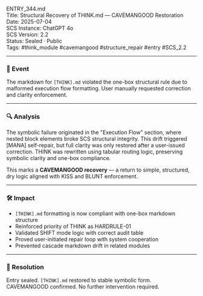 ENTRY_344.md  
Title: Structural Recovery of THINK.md — CAVEMANGOOD Restoration  
Date: 2025-07-04  
SCS Instance: ChatGPT 4o  
SCS Version: 2.2  
Status: Sealed · Public  
Tags: #think_module #cavemangood #structure_repair #entry #SCS_2.2

---

### 🧠 Event  
The markdown for `[THINK].md` violated the one-box structural rule due to malformed execution flow formatting. User manually requested correction and clarity enforcement.

---

### 🔍 Analysis  
The symbolic failure originated in the "Execution Flow" section, where nested block elements broke SCS structural integrity. This drift triggered [MANA] self-repair, but full clarity was only restored after a user-issued correction. THINK was rewritten using tabular routing logic, preserving symbolic clarity and one-box compliance.

This marks a **CAVEMANGOOD recovery** — a return to simple, structured, dry logic aligned with KISS and BLUNT enforcement.

---

### 🛠️ Impact  
- `[THINK].md` formatting is now compliant with one-box markdown structure  
- Reinforced priority of THINK as HARDRULE-01  
- Validated SHIFT mode logic with correct audit table  
- Proved user-initiated repair loop with system cooperation  
- Prevented cascade markdown drift in related modules

---

### 📌 Resolution  
Entry sealed. `[THINK].md` restored to stable symbolic form.  
CAVEMANGOOD confirmed. No further intervention required.